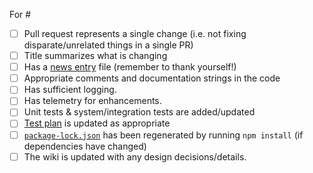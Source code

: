 For #

<!--
  If an item below does not apply to you, then go ahead and check it off as "done" and strikethrough the text, e.g.:
    - [x] ~Has unit tests & system/integration tests~
-->
- [ ] Pull request represents a single change (i.e. not fixing disparate/unrelated things in a single PR)
- [ ] Title summarizes what is changing
- [ ] Has a [news entry](https://github.com/Microsoft/vscode-python/tree/master/news) file (remember to thank yourself!)
- [ ] Appropriate comments and documentation strings in the code
- [ ] Has sufficient logging.
- [ ] Has telemetry for enhancements.
- [ ] Unit tests & system/integration tests are added/updated
- [ ] [Test plan](https://github.com/Microsoft/vscode-python/blob/master/.github/test_plan.md) is updated as appropriate
- [ ] [`package-lock.json`](https://github.com/Microsoft/vscode-python/blob/master/package-lock.json) has been regenerated by running `npm install` (if dependencies have changed)
- [ ] The wiki is updated with any design decisions/details.
